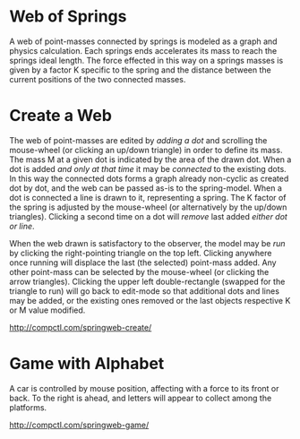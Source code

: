 # Web of Springs

A web of point-masses connected by springs is modeled as a graph and physics calculation.
Each springs ends accelerates its mass to reach the springs ideal length.
The force effected in this way on a springs masses is given by a factor K specific to the spring and the distance between the current positions of the two connected masses.

# Create a Web

The web of point-masses are edited by *adding a dot* and scrolling the mouse-wheel (or clicking an up/down triangle) in order to define its mass.
The mass M at a given dot is indicated by the area of the drawn dot.
When a dot is added *and only at that time* it may be *connected* to the existing dots.
In this way the connected dots forms a graph already non-cyclic
as created dot by dot, and the web can be passed as-is to the spring-model.
When a dot is connected a line is drawn to it, representing a spring.
The K factor of the spring is adjusted by the mouse-wheel (or alternatively by the up/down triangles).
Clicking a second time on a dot will *remove* last added *either dot or line*.

When the web drawn is satisfactory to the observer,
the model may be *run* by clicking the right-pointing triangle on the top left.
Clicking anywhere once running will displace the last (the selected) point-mass added.
Any other point-mass can be selected by the mouse-wheel (or clicking the arrow triangles).
Clicking the upper left double-rectangle (swapped for the triangle to run)
will go back to edit-mode so that additional dots and lines may be added,
or the existing ones removed or the last objects respective K or M value modified.

http://compctl.com/springweb-create/

# Game with Alphabet

A car is controlled by mouse position, affecting with a force to its front or back.
To the right is ahead, and letters will appear to collect among the platforms.

http://compctl.com/springweb-game/

